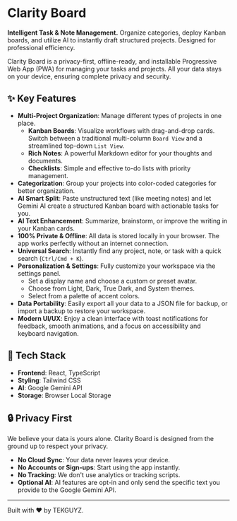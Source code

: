# Clarity Board

**Intelligent Task & Note Management.** Organize categories, deploy Kanban boards, and utilize AI to instantly draft structured projects. Designed for professional efficiency.

Clarity Board is a privacy-first, offline-ready, and installable Progressive Web App (PWA) for managing your tasks and projects. All your data stays on your device, ensuring complete privacy and security.

## ✨ Key Features

- **Multi-Project Organization**: Manage different types of projects in one place.
  - **Kanban Boards**: Visualize workflows with drag-and-drop cards. Switch between a traditional multi-column `Board View` and a streamlined top-down `List View`.
  - **Rich Notes**: A powerful Markdown editor for your thoughts and documents.
  - **Checklists**: Simple and effective to-do lists with priority management.
- **Categorization**: Group your projects into color-coded categories for better organization.
- **AI Smart Split**: Paste unstructured text (like meeting notes) and let Gemini AI create a structured Kanban board with actionable tasks for you.
- **AI Text Enhancement**: Summarize, brainstorm, or improve the writing in your Kanban cards.
- **100% Private & Offline**: All data is stored locally in your browser. The app works perfectly without an internet connection.
- **Universal Search**: Instantly find any project, note, or task with a quick search (`Ctrl/Cmd + K`).
- **Personalization & Settings**: Fully customize your workspace via the settings panel.
    - Set a display name and choose a custom or preset avatar.
    - Choose from Light, Dark, True Dark, and System themes.
    - Select from a palette of accent colors.
- **Data Portability**: Easily export all your data to a JSON file for backup, or import a backup to restore your workspace.
- **Modern UI/UX**: Enjoy a clean interface with toast notifications for feedback, smooth animations, and a focus on accessibility and keyboard navigation.

## 🚀 Tech Stack

- **Frontend**: React, TypeScript
- **Styling**: Tailwind CSS
- **AI**: Google Gemini API
- **Storage**: Browser Local Storage

## 🔒 Privacy First

We believe your data is yours alone. Clarity Board is designed from the ground up to respect your privacy.
- **No Cloud Sync**: Your data never leaves your device.
- **No Accounts or Sign-ups**: Start using the app instantly.
- **No Tracking**: We don't use analytics or tracking scripts.
- **Optional AI**: AI features are opt-in and only send the specific text you provide to the Google Gemini API.

---

Built with ❤️ by TEKGUYZ.